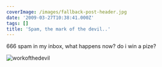 ```yaml
---
coverImage: /images/fallback-post-header.jpg
date: '2009-03-27T10:38:41.000Z'
tags: []
title: 'Spam, the mark of the devil..'
---
```


666 spam in my inbox, what happens now? do i win a pize?

![workofthedevil](https://mikecann.co.uk/wp-content/uploads/2009/03/workofthedevil.png "workofthedevil")
